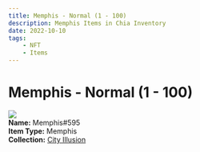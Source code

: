 ```yaml
---
title: Memphis - Normal (1 - 100)
description: Memphis Items in Chia Inventory
date: 2022-10-10
tags:
    - NFT
    - Items
---
```


# Memphis - Normal (1 - 100)
<div class="item_thumbnail">
<img loading="lazy" src="https://y7cvyipbczq3yoswawerujkvdhbylqg7oacpgxitzwhjqg7dyu4a.arweave.net/x8VcIeEWYbw6VgWJGiVVGcOFwN9wBPNdE82OmBvjxTg"><br/>
<div><strong>Name:</strong> Memphis#595</div>
<div><strong>Item Type:</strong> Memphis</div>
<div><strong>Collection:</strong> <a href="https://www.spacescan.io/xch/nft/collection/col1lend2dcn558km4wcwta4xnkfv3xpcmlp9kyt0m909emvfxechlyqdl5ndg">City Illusion</a></div>
</div>


